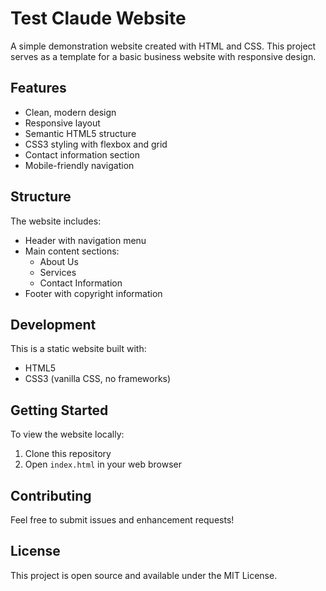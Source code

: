 # Test Claude Website

A simple demonstration website created with HTML and CSS. This project serves as a template for a basic business website with responsive design.

## Features

- Clean, modern design
- Responsive layout
- Semantic HTML5 structure
- CSS3 styling with flexbox and grid
- Contact information section
- Mobile-friendly navigation

## Structure

The website includes:

- Header with navigation menu
- Main content sections:
  - About Us
  - Services
  - Contact Information
- Footer with copyright information

## Development

This is a static website built with:
- HTML5
- CSS3 (vanilla CSS, no frameworks)

## Getting Started

To view the website locally:

1. Clone this repository
2. Open `index.html` in your web browser

## Contributing

Feel free to submit issues and enhancement requests!

## License

This project is open source and available under the MIT License.